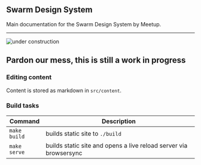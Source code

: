 Swarm Design System
--------------------
Main documentation for the Swarm Design System by Meetup.

--- 
![under construction](http://rs1187.pbsrc.com/albums/z398/djcubstud/CUBSTUD%20GIFS/Underconstruction-Worker-3.gif~c200)

**Pardon our mess, this is still a work in progress**
---

### Editing content
Content is stored as markdown in `src/content`.


### Build tasks

| Command            | Description                       |
| ------------------ | --------------------------------- |
| `make build`       | builds static site to `./build`   |
| `make serve`       | builds static site and opens a live reload server via browsersync

